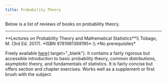 ```yaml
---
title: Probability Theory
---
```


Below is a list of reviews of books on probability theory.

<hr>
**Lectures on Probability Theory and Mathematical Statistics**\\
Tobago, M. (3rd Ed. 2017). *ISBN 9781981369195*.\\
*No prerequisites*

Freely available [here](https://www.statlect.com/){:target="_blank"}. It contains a fairly rigorous but accessible introduction to basic probability theory, common distributions, asymptotic theory, and fundamentals of statistics. It is fairly concise but offers section and chapter exercises. Works well as a supplement or first brush with the subject.